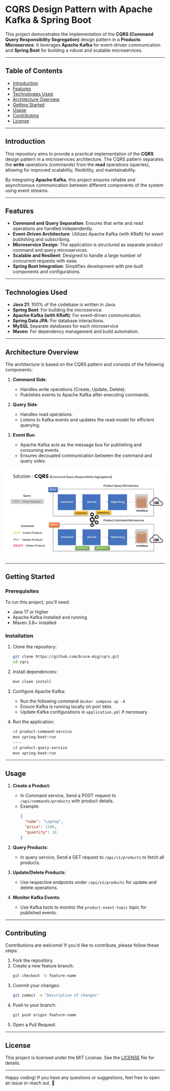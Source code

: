 # CQRS Design Pattern with Apache Kafka & Spring Boot

This project demonstrates the implementation of the **CQRS (Command Query Responsibility Segregation)** design pattern in a **Products Microservice**. It leverages **Apache Kafka** for event-driven communication and **Spring Boot** for building a robust and scalable microservices.

---

## Table of Contents

- [Introduction](#introduction)
- [Features](#features)
- [Technologies Used](#technologies-used)
- [Architecture Overview](#architecture-overview)
- [Getting Started](#getting-started)
- [Usage](#usage)
- [Contributing](#contributing)
- [License](#license)

---

## Introduction

This repository aims to provide a practical implementation of the **CQRS** design pattern in a microservices architecture. The CQRS pattern separates the **write** operations (commands) from the **read** operations (queries), allowing for improved scalability, flexibility, and maintainability.

By integrating **Apache Kafka**, this project ensures reliable and asynchronous communication between different components of the system using event streams.

---

## Features

- **Command and Query Separation**: Ensures that write and read operations are handled independently.
- **Event-Driven Architecture**: Utilizes Apache Kafka (with KRaft) for event publishing and subscribing.
- **Microservice Design**: The application is structured as separate product command and query microservices.
- **Scalable and Resilient**: Designed to handle a large number of concurrent requests with ease.
- **Spring Boot Integration**: Simplifies development with pre-built components and configurations.

---

## Technologies Used

- **Java 21**: 100% of the codebase is written in Java.
- **Spring Boot**: For building the microservice.
- **Apache Kafka (with KRaft)**: For event-driven communication.
- **Spring Data JPA**: For database interactions.
- **MySQL** Separate databases for each microservice 
- **Maven**: For dependency management and build automation.

---

## Architecture Overview

The architecture is based on the CQRS pattern and consists of the following components:

1. **Command Side**:
    - Handles write operations (Create, Update, Delete).
    - Publishes events to Apache Kafka after executing commands.

2. **Query Side**:
    - Handles read operations.
    - Listens to Kafka events and updates the read model for efficient querying.

3. **Event Bus**:
    - Apache Kafka acts as the message bus for publishing and consuming events.
    - Ensures decoupled communication between the command and query sides.

![](diagram.png)

---

## Getting Started

### Prerequisites

To run this project, you'll need:

- Java 17 or higher
- Apache Kafka installed and running
- Maven 3.8+ installed

### Installation

1. Clone the repository:
   ```bash
   git clone https://github.com/bruce-mig/cqrs.git
   cd cqrs
   ```

2. Install dependencies:
   ```bash
   mvn clean install
   ```

3. Configure Apache Kafka:
    - Run the following command `docker compose up -d`
    - Ensure Kafka is running locally on port `9094`.
    - Update Kafka configurations in `application.yml` if necessary.

4. Run the application:
   ```bash
   cd product-command-service
   mvn spring-boot:run
   ----
   cd product-query-service
   mvn spring-boot:run
   ```

---

## Usage

1. **Create a Product**:
    - In Command service, Send a POST request to `/api/commands/products` with product details.
    - Example:
      ```json
      {
        "name": "Laptop",
        "price": 1200,
        "quantity": 10
      }
      ```

2. **Query Products**:
    - In query service, Send a GET request to `/api/v1/products` to fetch all products.

3. **Update/Delete Products**:
    - Use respective endpoints under `/api/v1/products` for update and delete operations.

4. **Monitor Kafka Events**:
    - Use Kafka tools to monitor the `product-event-topic` topic for published events.

---

## Contributing

Contributions are welcome! If you'd like to contribute, please follow these steps:

1. Fork the repository.
2. Create a new feature branch:
   ```bash
   git checkout -b feature-name
   ```
3. Commit your changes:
   ```bash
   git commit -m "Description of changes"
   ```
4. Push to your branch:
   ```bash
   git push origin feature-name
   ```
5. Open a Pull Request.

---

## License

This project is licensed under the MIT License. See the [LICENSE](LICENSE) file for details.

---

Happy coding! If you have any questions or suggestions, feel free to open an issue or reach out. 🚀


